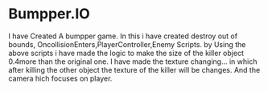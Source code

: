 # Bumpper.IO
I have Created A bumpper game.
In this i have created destroy out of bounds, OncollisionEnters,PlayerController,Enemy Scripts.
by Using the above scripts i have made the logic to make the size of the killer object 0.4more than the original one.
I have made the texture changing... in which after killing the other object the texture of the killer will be changes.
And the camera hich focuses on player.
